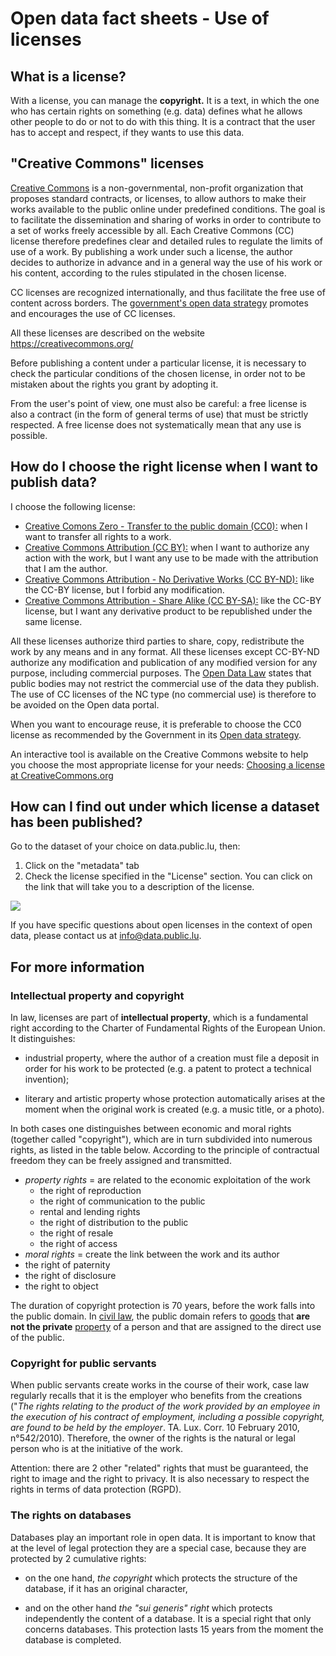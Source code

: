 Open data fact sheets - Use of licenses
=======================================

What is a license?
------------------

With a license, you can manage the **copyright.** It is a text, in which the one who has certain rights on something (e.g. data) defines what he allows other people to do or not to do with this thing. It is a contract that the user has to accept and respect, if they wants to use this data.

"Creative Commons" licenses
---------------------------

[Creative Commons](https://creativecommons.org/) is a non-governmental, non-profit organization that proposes standard contracts, or licenses, to allow authors to make their works available to the public online under predefined conditions. The goal is to facilitate the dissemination and sharing of works in order to contribute to a set of works freely accessible by all. Each Creative Commons (CC) license therefore predefines clear and detailed rules to regulate the limits of use of a work. By publishing a work under such a license, the author decides to authorize in advance and in a general way the use of his work or his content, according to the rules stipulated in the chosen license.

CC licenses are recognized internationally, and thus facilitate the free use of content across borders. The [government's open data strategy](https://data.public.lu/en/strategy/) promotes and encourages the use of CC licenses.

All these licenses are described on the website <https://creativecommons.org/>

Before publishing a content under a particular license, it is necessary to check the particular conditions of the chosen license, in order not to be mistaken about the rights you grant by adopting it.

From the user's point of view, one must also be careful: a free license is also a contract (in the form of general terms of use) that must be strictly respected. A free license does not systematically mean that any use is possible.

How do I choose the right license when I want to publish data?
--------------------------------------------------------------

I choose the following license:

-   [Creative Comons Zero - Transfer to the public domain (CC0):](https://creativecommons.org/publicdomain/zero/1.0/deed) when I want to transfer all rights to a work.
-   [Creative Commons Attribution (CC BY):](https://creativecommons.org/licenses/by/3.0/lu/deed.en) when I want to authorize any action with the work, but I want any use to be made with the attribution that I am the author.
-   [Creative Commons Attribution - No Derivative Works (CC BY-ND):](https://creativecommons.org/licenses/by-nd/3.0/lu/deed.en) like the CC-BY license, but I forbid any modification.
-   [Creative Commons Attribution - Share Alike (CC BY-SA):](https://creativecommons.org/licenses/by-sa/3.0/lu/deed.en) like the CC-BY license, but I want any derivative product to be republished under the same license.

All these licenses authorize third parties to share, copy, redistribute the work by any means and in any format. All these licenses except CC-BY-ND authorize any modification and publication of any modified version for any purpose, including commercial purposes. The [Open Data Law](https://data.legilux.public.lu/filestore/eli/etat/leg/loi/2021/11/29/a836/jo/fr/html/eli-etat-leg-loi-2021-11-29-a836-jo-fr-html.html) states that public bodies may not restrict the commercial use of the data they publish. The use of CC licenses of the NC type (no commercial use) is therefore to be avoided on the Open data portal.

When you want to encourage reuse, it is preferable to choose the CC0 license as recommended by the Government in its [Open data strategy](https://data.public.lu/fr/strategy/).

An interactive tool is available on the Creative Commons website to help you choose the most appropriate license for your needs: [Choosing a license at CreativeCommons.org](https://creativecommons.org/choose/)

How can I find out under which license a dataset has been published?
--------------------------------------------------------------------

Go to the dataset of your choice on data.public.lu, then:

1.  Click on the "metadata" tab
2.  Check the license specified in the "License" section. You can click on the link that will take you to a description of the license.

![](https://data.public.lu/en/pages/fact-sheets/licenses-odp.png)

If you have specific questions about open licenses in the context of open data, please contact us at info@data.public.lu.

For more information
--------------------

### Intellectual property and copyright

In law, licenses are part of **intellectual property**, which is a fundamental right according to the Charter of Fundamental Rights of the European Union. It distinguishes:

-   industrial property, where the author of a creation must file a deposit in order for his work to be protected (e.g. a patent to protect a technical invention);

-   literary and artistic property whose protection automatically arises at the moment when the original work is created (e.g. a music title, or a photo).

In both cases one distinguishes between economic and moral rights (together called "copyright"), which are in turn subdivided into numerous rights, as listed in the table below. According to the principle of contractual freedom they can be freely assigned and transmitted.

- _property rights_ = are related to the economic exploitation of the work 
    - the right of reproduction
    - the right of communication to the public
    - rental and lending rights
    - the right of distribution to the public
    - the right of resale
    - the right of access
- _moral rights_ = create the link between the work and its author
- the right of paternity
- the right of disclosure
- the right to object

The duration of copyright protection is 70 years, before the work falls into the public domain. In [civil law](https://www.toupie.org/Dictionnaire/Droit_civil.htm), the public domain refers to [goods](https://www.toupie.org/Dictionnaire/Bien.htm) that **are not the private** [property](https://www.toupie.org/Dictionnaire/Propriete.htm) of a person and that are assigned to the direct use of the public.

### Copyright for public servants

When public servants create works in the course of their work, case law regularly recalls that it is the employer who benefits from the creations ("*The rights relating to the product of the work provided by an employee in the execution of his contract of employment, including a possible copyright, are found to be held by the employer*. TA. Lux. Corr. 10 February 2010, n°542/2010). Therefore, the owner of the rights is the natural or legal person who is at the initiative of the work.

Attention: there are 2 other "related" rights that must be guaranteed, the right to image and the right to privacy. It is also necessary to respect the rights in terms of data protection (RGPD).

### The rights on databases

Databases play an important role in open data. It is important to know that at the level of legal protection they are a special case, because they are protected by 2 cumulative rights:

-   on the one hand, *the copyright* which protects the structure of the database, if it has an original character,

-   and on the other hand *the "sui generis" right* which protects independently the content of a database. It is a special right that only concerns databases. This protection lasts 15 years from the moment the database is completed.
